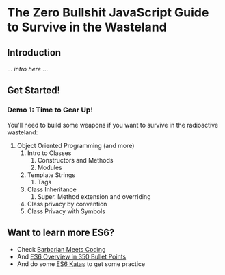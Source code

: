 # The Zero Bullshit JavaScript Guide to Survive in the Wasteland

## Introduction

... *intro here* ...

## Get Started!

### Demo 1: Time to Gear Up! 

You'll need to build some weapons if you want to survive in the radioactive wasteland:

1. Object Oriented Programming (and more)
    1. Intro to Classes
        1. Constructors and Methods
        1. Modules
    1. Template Strings
        1. Tags
    1. Class Inheritance
        1. Super. Method extension and overriding
    1. Class privacy by convention
    1. Class Privacy with Symbols



## Want to learn more ES6?

* Check [Barbarian Meets Coding](http://www.barbarianmeetscoding.com/blog/categories/es6/)
* And [ES6 Overview in 350 Bullet Points](https://ponyfoo.com/articles/es6)
* And do some [ES6 Katas](http://es6katas.org/) to get some practice
